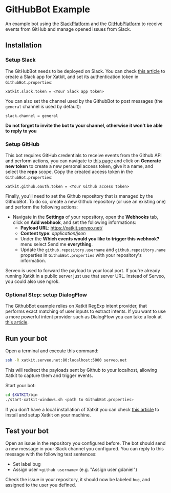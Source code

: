 # GitHubBot Example
An example bot using the [SlackPlatform](https://github.com/xatkit-bot-platform/xatkit-slack-platform) and the [GitHubPlatform](https://github.com/xatkit-bot-platform/xatkit-github-platform) to receive events from GitHub and manage opened issues from Slack.

## Installation

### Setup Slack

The GitHubBot needs to be deployed on Slack. You can check [this article](https://github.com/xatkit-bot-platform/xatkit-releases/wiki/Deploying-on-Slack) to create a Slack app for Xatkit, and set its authentication token in `GithubBot.properties`:

```properties
xatkit.slack.token = <Your Slack app token>
```

You can also set the channel used by the GithubBot to post messages (the `general` channel is used by default):

```properties
slack.channel = general
```

**Do not forget to invite the bot to your channel, otherwise it won't be able to reply to you**

### Setup GitHub

This bot requires GitHub credentials to receive events from the Github API and perform actions, you can navigate to [this page](https://github.com/settings/tokens) and click on **Generate new token** to create a new personal access token, give it a name, and select the **repo** scope. Copy the created access token in the `GithubBot.properties`:

```properties
xatkit.github.oauth.token = <Your Github access token>
```

Finally, you'll need to set the Github repository that is managed by the GithubBot. To do so, create a new Github repository (or use an existing one) and perform the following actions:

- Navigate in the **Settings** of your repository, open the **Webhooks** tab, click on **Add webhook**, and set the following informations:
  - **Payload URL**: https://xatkit.serveo.net/
  - **Content type**: *application/json*
  - Under the **Which events would you like to trigger this webhook?** menu select Send me **everything**.
  - Update the `github.repository.username` and `github.repository.name` properties in `GithubBot.properties` with your repository's information.
  
Serveo is used to forward the payload to your local port. If you're already running Xatkit in a public server just use that server URL. Instead of Serveo, you could also use ngrok.

### Optional Step: setup DialogFlow

The GithubBot example relies on Xatkit RegExp intent provider, that performs exact matching of user inputs to extract intents. If you want to use a more powerful intent provider such as DialogFlow you can take a look at [this article](https://github.com/xatkit-bot-platform/xatkit-releases/wiki/Integrating-DialogFlow).

## Run your bot

Open a terminal and execute this command:

```bash
ssh -R xatkit.serveo.net:80:localhost:5000 serveo.net
```

This will redirect the payloads sent by Github to your localhost, allowing Xatkit to capture them and trigger events.

Start your bot:

```bash
cd $XATKIT/bin
./start-xatkit-windows.sh <path to GithubBot.properties>
```

If you don't have a local installation of Xatkit you can check [this article](https://github.com/xatkit-bot-platform/xatkit-releases/wiki/Installation) to install and setup Xatkit on your machine.

## Test your bot

Open an issue in the repository you configured before. The bot should send a new message in your Slack channel you configured. You can reply to this message with the following test sentences:

- Set label bug
- Assign user `<github username>` (e.g. "Assign user gdaniel")

Check the issue in your repository, it should now be labeled `bug`, and assigned to the user you defined.
